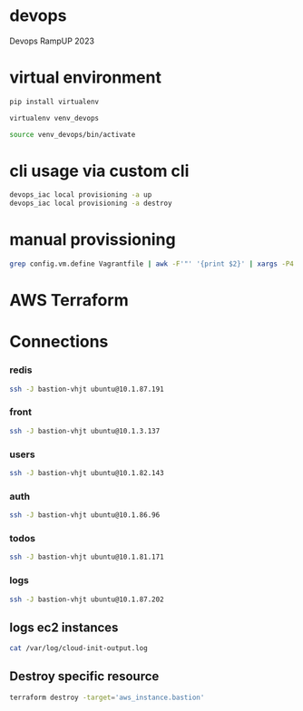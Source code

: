 # devops
Devops RampUP 2023

# virtual environment

```sh
pip install virtualenv
```

```sh
virtualenv venv_devops
```

```sh
source venv_devops/bin/activate
```

# cli usage via custom cli

```sh
devops_iac local provisioning -a up
devops_iac local provisioning -a destroy
```

# manual provissioning
```sh
grep config.vm.define Vagrantfile | awk -F'"' '{print $2}' | xargs -P4 -I {} vagrant up {}
```

# AWS Terraform

# Connections
### redis
```sh
ssh -J bastion-vhjt ubuntu@10.1.87.191
```

### front
```sh
ssh -J bastion-vhjt ubuntu@10.1.3.137
```

### users
```sh
ssh -J bastion-vhjt ubuntu@10.1.82.143
```

### auth
```sh
ssh -J bastion-vhjt ubuntu@10.1.86.96
```
### todos
```sh
ssh -J bastion-vhjt ubuntu@10.1.81.171
```
### logs
```sh
ssh -J bastion-vhjt ubuntu@10.1.87.202
```
## logs ec2 instances
```sh
cat /var/log/cloud-init-output.log
```

## Destroy specific resource
```sh
terraform destroy -target='aws_instance.bastion'
```
